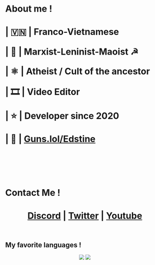 # About me !

<h1>
<p>| 🇻🇳 | Franco-Vietnamese</p>
<p>| 📕 | Marxist-Leninist-Maoist ☭</p>
<p>| ⚛️ | Atheist / Cult of the ancestor</p>
<p>| 🎞 | Video Editor</p>
<p>| ⭐ | Developer since 2020</p>
<p>| 🔫 | <a href="https://guns.lol/edstine">Guns.lol/Edstine</a></p>
<br><br>
</h1>




# Contact Me !

<h1 align="center">
  <a href="https://discord.com/users/1032243684516835399">Discord</a> |
  <a href="https://twitter.com/EdstineC">Twitter</a> |
  <a href="https://www.youtube.com/@edstine">Youtube</a>
<br><br>
</h1>



## My favorite languages !

<p align="center">
	<img src="https://img.shields.io/badge/CSHARP-2CCC00?style=for-the-badge&logo=csharp&logoColor=FFFFFF">
	<img src="https://img.shields.io/badge/python-3670A0?style=for-the-badge&logo=python&logoColor=ffdd54">
</p>
